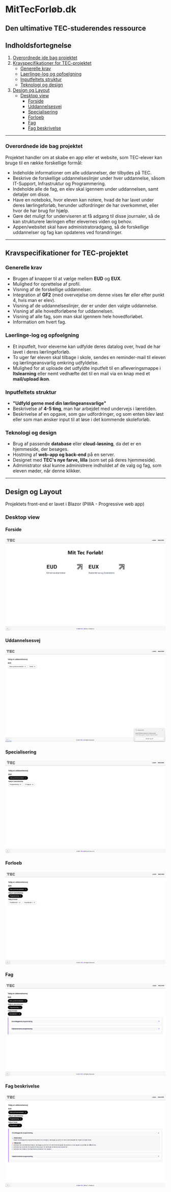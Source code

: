 # MitTecForløb.dk

## Den ultimative TEC-studerendes ressource

## Indholdsfortegnelse

1. [Overordnede ide bag projektet](#overordnede-ide-bag-projektet)
2. [Kravspecifikationer for TEC-projektet](#kravspecifikationer-for-tec-projektet)
   - [Generelle krav](#generelle-krav)
   - [Laerlinge-log og opfoelgning](#laerlinge-log-og-opfoelgning)
   - [Inputfeltets struktur](#inputfeltets-struktur)
   - [Teknologi og design](#teknologi-og-design)
3. [Design og Layout](#design-og-layout)
   - [Desktop view](#desktop-view)
     - [Forside](#forside)
     - [Uddannelsesvej](#uddannelsesvej)
     - [Specialisering](#specialisering)
     - [Forloeb](#forloeb)
     - [Fag](#fag)
     - [Fag beskrivelse](#fag-beskrivelse)

---

### Overordnede ide bag projektet
Projektet handler om at skabe en app eller et website, som TEC-elever kan bruge til en række forskellige formål:

- Indeholde informationer om alle uddannelser, der tilbydes på TEC.
- Beskrive de forskellige uddannelseslinjer under hver uddannelse, såsom IT-Support, Infrastruktur og Programmering.
- Indeholde alle de fag, en elev skal igennem under uddannelsen, samt detaljer om disse.
- Have en noteboks, hvor eleven kan notere, hvad de har lavet under deres lærlingeforløb, herunder udfordringer de har overkommet, eller hvor de har brug for hjælp.
- Gøre det muligt for underviseren at få adgang til disse journaler, så de kan strukturere læringen efter elevernes viden og behov.
- Appen/websitet skal have administratoradgang, så de forskellige uddannelser og fag kan opdateres ved forandringer.

---

## Kravspecifikationer for TEC-projektet

### Generelle krav
- Brugen af knapper til at vælge mellem **EUD** og **EUX**.
- Mulighed for oprettelse af profil.
- Visning af de forskellige uddannelser.
- Integration af **GF2** (med overvejelse om denne vises før eller efter punkt 4, hvis man er elev).
- Visning af de uddannelseslinjer, der er under den valgte uddannelse.
- Visning af alle hovedforløbene for uddannelsen.
- Visning af alle fag, som man skal igennem hele hovedforløbet.
- Information om hvert fag.

### Laerlinge-log og opfoelgning
- Et inputfelt, hvor eleverne kan udfylde deres datalog over, hvad de har lavet i deres lærlingeforløb.
- To uger før eleven skal tilbage i skole, sendes en reminder-mail til eleven og lærlingeansvarlig omkring udfyldelse.
- Mulighed for at uploade det udfyldte inputfelt til en afleveringsmappe i **Itslearning** eller nemt vedhæfte det til en mail via en knap med et **mail/upload ikon**.

### Inputfeltets struktur
- **"Udfyld gerne med din lærlingeansvarlige"**
- Beskrivelse af **4-5 ting**, man har arbejdet med undervejs i læretiden.
- Beskrivelse af en opgave, som gav udfordringer, og som enten blev løst eller som man ønsker input til at løse i det kommende skoleforløb.

### Teknologi og design
- Brug af passende **database** eller **cloud-løsning**, da det er en hjemmeside, der besøges.
- Hostning af **web-app og back-end** på en server.
- Designet med **TEC's nye farve, lilla** (som set på deres hjemmeside).
- Administrator skal kunne administrere indholdet af de valg og fag, som eleven møder, når denne klikker.

---

## Design og Layout

Projektets front-end er lavet i Blazor (PWA - Progressive web app)

### Desktop view
#### Forside
![image](https://raw.githubusercontent.com/SOP-DATA-PROJEKTER/MyTecCoursePWA/refs/heads/master/readmeFiles/pictures/desktop/frontpage_desktop.png)

#### Uddannelsesvej
![image](https://github.com/SOP-DATA-PROJEKTER/MyTecCoursePWA/blob/master/readmeFiles/pictures/desktop/uddannelsevej_desktop.png?raw=true)

#### Specialisering
![image](https://github.com/SOP-DATA-PROJEKTER/MyTecCoursePWA/blob/master/readmeFiles/pictures/desktop/specialisering_desktop.png?raw=true)

#### Forloeb
![image](https://github.com/SOP-DATA-PROJEKTER/MyTecCoursePWA/blob/master/readmeFiles/pictures/desktop/forloeb_desktop.png?raw=true)

#### Fag
![image](https://github.com/SOP-DATA-PROJEKTER/MyTecCoursePWA/blob/master/readmeFiles/pictures/desktop/fag_desktop.png?raw=true)

#### Fag beskrivelse
![image](https://github.com/SOP-DATA-PROJEKTER/MyTecCoursePWA/blob/master/readmeFiles/pictures/desktop/fabbeskrivelse_desktop.png?raw=true)
